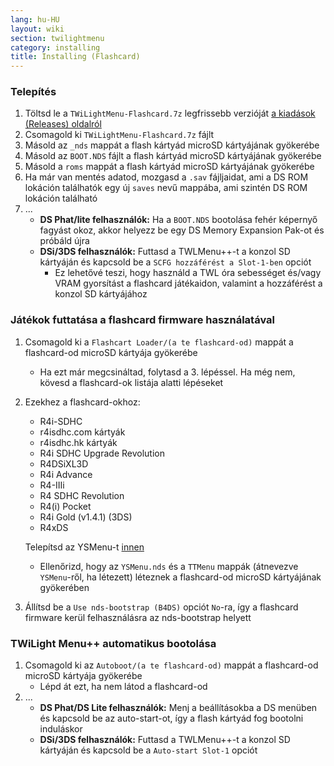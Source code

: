 ```yaml
---
lang: hu-HU
layout: wiki
section: twilightmenu
category: installing
title: Installing (Flashcard)
---
```


### Telepítés
1. Töltsd le a `TWiLightMenu-Flashcard.7z` legfrissebb verzióját [a kiadások (Releases) oldalról](https://github.com/DS-Homebrew/TWiLightMenu/releases)
1. Csomagold ki `TWiLightMenu-Flashcard.7z` fájlt
1. Másold az `_nds` mappát a flash kártyád microSD kártyájának gyökerébe
1. Másold az `BOOT.NDS` fájlt a flash kártyád microSD kártyájának gyökerébe
1. Másold a `roms` mappát a flash kártyád microSD kártyájának gyökerébe
1. Ha már van mentés adatod, mozgasd a `.sav` fájljaidat, ami a DS ROM lokáción találhatók egy új `saves` nevű mappába, ami szintén DS ROM lokáción található
1. ...
   - **DS Phat/lite felhasználók:** Ha a `BOOT.NDS` bootolása fehér képernyő fagyást okoz, akkor helyezz be egy DS Memory Expansion Pak-ot és próbáld újra
   - **DSi/3DS felhasználók:** Futtasd a TWLMenu++-t a konzol SD kártyáján és kapcsold be a `SCFG hozzáférést a Slot-1-ben` opciót
      - Ez lehetővé teszi, hogy használd a TWL óra sebességet és/vagy VRAM gyorsítást a flashcard játékaidon, valamint a hozzáférést a konzol SD kártyájához

### Játékok futtatása a flashcard firmware használatával
1. Csomagold ki a `Flashcart Loader/(a te flashcard-od)` mappát a flashcard-od microSD kártyája gyökerébe
   - Ha ezt már megcsináltad, folytasd a 3. lépéssel. Ha még nem, kövesd a flashcard-ok listája alatti lépéseket

1. Ezekhez a flashcard-okhoz:
   - R4i-SDHC
   - r4isdhc.com kártyák
   - r4isdhc.hk kártyák
   - R4i SDHC Upgrade Revolution
   - R4DSiXL3D
   - R4i Advance
   - R4-IIIi
   - R4 SDHC Revolution
   - R4(i) Pocket
   - R4i Gold (v1.4.1) (3DS)
   - R4xDS

   Telepítsd az YSMenu-t [innen](https://gbatemp.net/threads/retrogamefan-updates-releases.267243/)
      - Ellenőrizd, hogy az `YSMenu.nds` és a `TTMenu` mappák (átnevezve `YSMenu`-ről, ha létezett) léteznek a flashcard-od microSD kártyájának gyökerében
1. Állítsd be a `Use nds-bootstrap (B4DS)` opciót `No`-ra, így a flashcard firmware kerül felhasználásra az nds-bootstrap helyett

### TWiLight Menu++ automatikus bootolása
1. Csomagold ki az `Autoboot/(a te flashcard-od)` mappát a flashcard-od microSD kártyája gyökerébe
   - Lépd át ezt, ha nem látod a flashcard-od
1. ...
   - **DS Phat/DS Lite felhasználók:** Menj a beállításokba a DS menüben és kapcsold be az auto-start-ot, így a flash kártyád fog bootolni induláskor
   - **DSi/3DS felhasználók:** Futtasd a TWLMenu++-t a konzol SD kártyáján és kapcsold be a `Auto-start Slot-1` opciót
